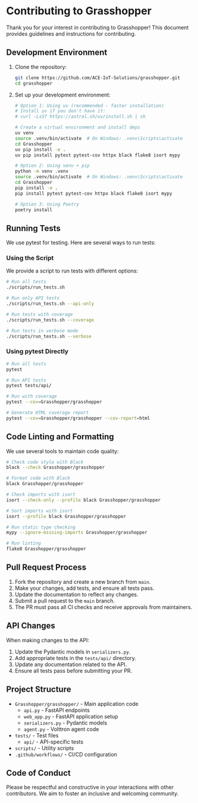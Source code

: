 # Contributing to Grasshopper

Thank you for your interest in contributing to Grasshopper! This document provides guidelines and instructions for contributing.

## Development Environment

1. Clone the repository:
   ```bash
   git clone https://github.com/ACE-IoT-Solutions/grasshopper.git
   cd grasshopper
   ```

2. Set up your development environment:
   ```bash
   # Option 1: Using uv (recommended - faster installation)
   # Install uv if you don't have it:
   # curl -LsSf https://astral.sh/uv/install.sh | sh

   # Create a virtual environment and install deps
   uv venv
   source .venv/bin/activate  # On Windows: .venv\Scripts\activate
   cd Grasshopper
   uv pip install -e .
   uv pip install pytest pytest-cov httpx black flake8 isort mypy
   
   # Option 2: Using venv + pip
   python -m venv .venv
   source .venv/bin/activate  # On Windows: .venv\Scripts\activate
   cd Grasshopper
   pip install -e .
   pip install pytest pytest-cov httpx black flake8 isort mypy
   
   # Option 3: Using Poetry
   poetry install
   ```

## Running Tests

We use pytest for testing. Here are several ways to run tests:

### Using the Script

We provide a script to run tests with different options:

```bash
# Run all tests
./scripts/run_tests.sh

# Run only API tests
./scripts/run_tests.sh --api-only

# Run tests with coverage
./scripts/run_tests.sh --coverage

# Run tests in verbose mode
./scripts/run_tests.sh --verbose
```

### Using pytest Directly

```bash
# Run all tests
pytest

# Run API tests
pytest tests/api/

# Run with coverage
pytest --cov=Grasshopper/grasshopper

# Generate HTML coverage report
pytest --cov=Grasshopper/grasshopper --cov-report=html
```

## Code Linting and Formatting

We use several tools to maintain code quality:

```bash
# Check code style with Black
black --check Grasshopper/grasshopper

# Format code with Black
black Grasshopper/grasshopper

# Check imports with isort
isort --check-only --profile black Grasshopper/grasshopper

# Sort imports with isort
isort --profile black Grasshopper/grasshopper

# Run static type checking
mypy --ignore-missing-imports Grasshopper/grasshopper

# Run linting
flake8 Grasshopper/grasshopper
```

## Pull Request Process

1. Fork the repository and create a new branch from `main`.
2. Make your changes, add tests, and ensure all tests pass.
3. Update the documentation to reflect any changes.
4. Submit a pull request to the `main` branch.
5. The PR must pass all CI checks and receive approvals from maintainers.

## API Changes

When making changes to the API:

1. Update the Pydantic models in `serializers.py`.
2. Add appropriate tests in the `tests/api/` directory.
3. Update any documentation related to the API.
4. Ensure all tests pass before submitting your PR.

## Project Structure

- `Grasshopper/grasshopper/` - Main application code
  - `api.py` - FastAPI endpoints
  - `web_app.py` - FastAPI application setup
  - `serializers.py` - Pydantic models
  - `agent.py` - Volttron agent code
- `tests/` - Test files
  - `api/` - API-specific tests
- `scripts/` - Utility scripts
- `.github/workflows/` - CI/CD configuration

## Code of Conduct

Please be respectful and constructive in your interactions with other contributors. We aim to foster an inclusive and welcoming community.